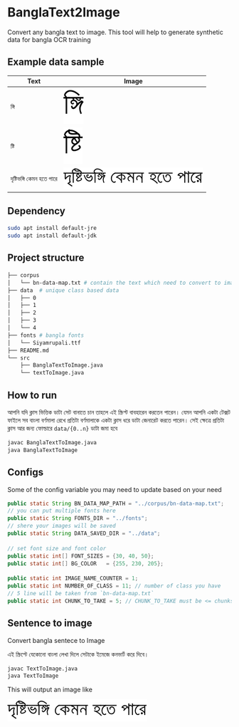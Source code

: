 # BanglaText2Image

Convert any bangla text to image. This tool will help to generate synthetic data for bangla OCR training

## Example data sample
| Text        | Image |
| ----------- | ----------- |
|  ঙ্গি    |![](./data/3/7.png) |
|  ষ্টি    |![](./data/1/7.png)|
|  দৃষ্টিভঙ্গি কেমন হতে পারে  |![](./src/long-text-gneration.png)|


## Dependency
```sh
sudo apt install default-jre
sudo apt install default-jdk
```

## Project structure
```sh
├── corpus
│   └── bn-data-map.txt # contain the text which need to convert to image
├── data  # unique class based data
│   ├── 0
│   ├── 1
│   ├── 2
│   ├── 3
│   └── 4
├── fonts # bangla fonts
│   └── Siyamrupali.ttf
├── README.md
└── src
    ├── BanglaTextToImage.java
    └── textToImage.java
```

## How to run
আপনি যদি ক্লাস ভিত্তিক ডাটা সেট বানাতে চান তাহলে এই স্ক্রিপ্ট বাবহারেন করতেন পারেন। 
যেমন আপনি একটা টেক্সট ফাইলে সব বাংলা বর্ণমালা রেখে প্রতিটা বর্ণমালাকে একটা ক্লাস ধরে ডাটা জেনারেট করতে পারেন।
সেই ক্ষেত্রে প্রতিটা ক্লাস আর জন্য ফোল্ডারে `data/{0..n}` ডাটা জমা হবে
```sh
javac BanglaTextToImage.java
java BanglaTextToImage
```

## Configs
Some of the config variable you may need to update based on your need
```java
public static String BN_DATA_MAP_PATH = "../corpus/bn-data-map.txt";
// you can put multiple fonts here
public static String FONTS_DIR = "../fonts";
// shere your images will be saved
public static String DATA_SAVED_DIR = "../data";

// set font size and font color
public static int[] FONT_SIZES = {30, 40, 50};
public static int[] BG_COLOR   = {255, 230, 205};
	
public static int IMAGE_NAME_COUNTER = 1;
public static int NUMBER_OF_CLASS = 11; // number of class you have
// 5 line will be taken from `bn-data-map.txt`
public static int CHUNK_TO_TAKE = 5; // CHUNK_TO_TAKE must be <= chunks.lenght()
```

## Sentence to image
Convert bangla sentece to Image

এই স্ক্রিপ্টে যেকোনো বাংলা লেখা দিলে সেটাকে ইমেজে কনভার্ট করে দিবে।
```sh
javac TextToImage.java
java TextToImage
```
This will output an image like

![](./src/long-text-gneration.png)
